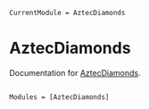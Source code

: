 ```@meta
CurrentModule = AztecDiamonds
```

# AztecDiamonds

Documentation for [AztecDiamonds](https://github.com/simeonschaub/AztecDiamonds.jl).

```@index
```

```@autodocs
Modules = [AztecDiamonds]
```
